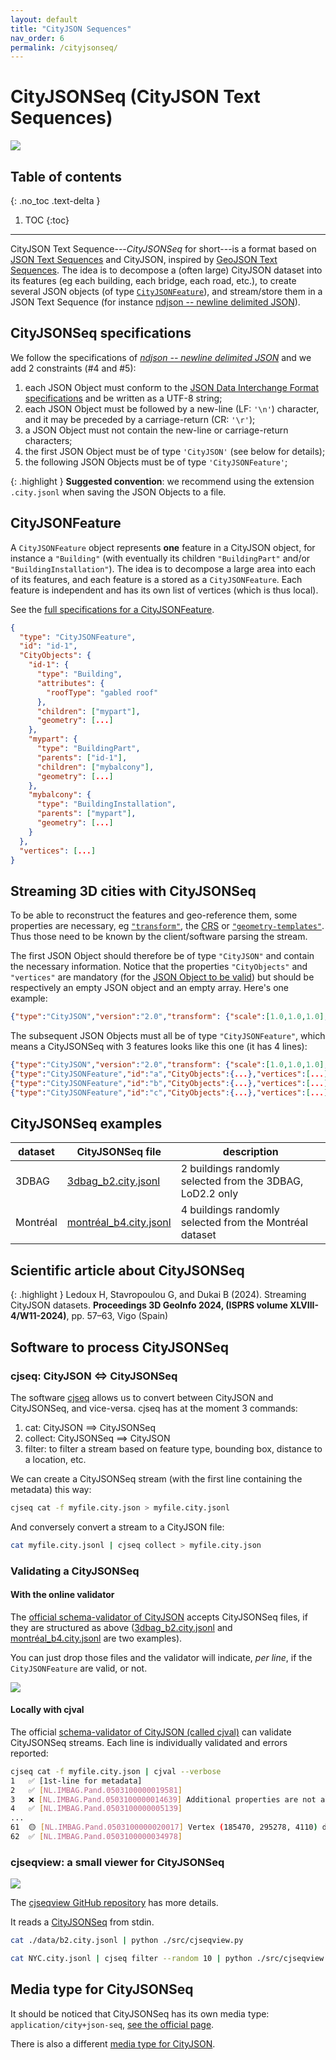 ```yaml
---
layout: default
title: "CityJSON Sequences"
nav_order: 6
permalink: /cityjsonseq/
---
```


# CityJSONSeq (CityJSON Text Sequences)

![](conveyor.svg)

## Table of contents
{: .no_toc .text-delta }

1. TOC
{:toc}

- - -

CityJSON Text Sequence---*CityJSONSeq* for short---is a format based on [JSON Text Sequences](https://datatracker.ietf.org/doc/html/rfc7464) and CityJSON, inspired by [GeoJSON Text Sequences](https://datatracker.ietf.org/doc/html/rfc8142).
The idea is to decompose a (often large) CityJSON dataset into its features (eg each building, each bridge, each road, etc.), to create several JSON objects (of type [`CityJSONFeature`](https://www.cityjson.org/specs/#text-sequences-and-streaming-with-cityjsonfeature)), and stream/store them in a JSON Text Sequence (for instance [ndjson -- newline delimited JSON](https://github.com/ndjson/ndjson-spec/)).


## CityJSONSeq specifications

We follow the specifications of *[ndjson -- newline delimited JSON](https://github.com/ndjson/ndjson-spec/)* and we add 2 constraints (#4 and #5):

  1. each JSON Object must conform to the [JSON Data Interchange Format specifications](https://datatracker.ietf.org/doc/html/rfc8259) and be written as a UTF-8 string;
  2. each JSON Object must be followed by a new-line (LF: `'\n'`) character, and it may be preceded by a carriage-return (CR: `'\r'`);
  3. a JSON Object must not contain the new-line or carriage-return characters;
  4. the first JSON Object must be of type `'CityJSON'` (see below for details);
  5. the following JSON Objects must be of type `'CityJSONFeature'`;

{: .highlight }
 **Suggested convention**: we recommend using the extension `.city.jsonl` when saving the JSON Objects to a file.


## CityJSONFeature

A `CityJSONFeature` object represents **one** feature in a CityJSON object, for instance a `"Building"` (with eventually its children `"BuildingPart"` and/or `"BuildingInstallation"`).
The idea is to decompose a large area into each of its features, and each feature is a stored as a `CityJSONFeature`.
Each feature is independent and has its own list of vertices (which is thus local).

See the [full specifications for a CityJSONFeature](https://www.cityjson.org/specs/#text-sequences-and-streaming-with-cityjsonfeature).

```json
{
  "type": "CityJSONFeature",
  "id": "id-1", 
  "CityObjects": {
    "id-1": {
      "type": "Building", 
      "attributes": { 
        "roofType": "gabled roof"
      },
      "children": ["mypart"],
      "geometry": [...]
    },
    "mypart": {
      "type": "BuildingPart", 
      "parents": ["id-1"],
      "children": ["mybalcony"],
      "geometry": [...]
    },
    "mybalcony": {
      "type": "BuildingInstallation", 
      "parents": ["mypart"],
      "geometry": [...]
    }
  },
  "vertices": [...]
}
```


## Streaming 3D cities with CityJSONSeq

To be able to reconstruct the features and geo-reference them, some properties are necessary, eg [`"transform"`](https://www.cityjson.org/specs/#transform-object), the [CRS](https://www.cityjson.org/specs/#referencesystem-crs) or [`"geometry-templates"`](https://www.cityjson.org/specs/#geometry-templates).
Thus those need to be known by the client/software parsing the stream.

The first JSON Object should therefore be of type `"CityJSON"` and contain the necessary information.
Notice that the properties `"CityObjects"` and `"vertices"` are mandatory (for the [JSON Object to be valid](https://www.cityjson.org/specs/#cityjson-object)) but should be respectively an empty JSON object and an empty array.
Here's one example:

```json
{"type":"CityJSON","version":"2.0","transform": {"scale":[1.0,1.0,1.0],"translate": [0.0, 0.0, 0.0]},"metadata":{"referenceSystem":"https://www.opengis.net/def/crs/EPSG/0/7415"},"CityObjects":{},"vertices":[]}
```

The subsequent JSON Objects must all be of type `"CityJSONFeature"`, which means a CityJSONSeq with 3 features looks like this one (it has 4 lines):

```json
{"type":"CityJSON","version":"2.0","transform": {"scale":[1.0,1.0,1.0],"translate": [0.0, 0.0, 0.0]},"metadata":{"referenceSystem":"https://www.opengis.net/def/crs/EPSG/0/7415"},"CityObjects":{},"vertices":[]}
{"type":"CityJSONFeature","id":"a","CityObjects":{...},"vertices":[...]} 
{"type":"CityJSONFeature","id":"b","CityObjects":{...},"vertices":[...]} 
{"type":"CityJSONFeature","id":"c","CityObjects":{...},"vertices":[...]} 
```

## CityJSONSeq examples

| dataset | CityJSONSeq file | description |  
| ------- | ---------------- | ----------- |
| 3DBAG   | [3dbag_b2.city.jsonl](https://3d.bk.tudelft.nl/opendata/cityjson/cityjsonseq/3dbag_b2.city.jsonl) | 2 buildings randomly selected from the 3DBAG, LoD2.2 only |
| Montréal   | [montréal_b4.city.jsonl](https://3d.bk.tudelft.nl/opendata/cityjson/cityjsonseq/montréal_b4.city.jsonl) | 4 buildings randomly selected from the Montréal dataset |


## Scientific article about CityJSONSeq

{: .highlight }
Ledoux H,  Stavropoulou G, and Dukai B (2024). Streaming CityJSON datasets. **Proceedings 3D GeoInfo 2024, (ISPRS volume XLVIII-4/W11-2024)**, pp. 57–63, Vigo (Spain) [<i class="fas fa-bookmark"></i>](https://doi.org/10.5194/isprs-archives-XLVIII-4-W11-2024-57-2024) [<i class="fas fa-file-pdf"></i>](https://isprs-archives.copernicus.org/articles/XLVIII-4-W11-2024/57/2024/isprs-archives-XLVIII-4-W11-2024-57-2024.pdf) [<i class="fas fa-file-powerpoint"></i>](https://speakerdeck.com/hugoledoux/streaming-cityjson-datasets)



## Software to process CityJSONSeq

### cjseq: CityJSON <=> CityJSONSeq

The software [cjseq](https://github.com/cityjson/cjseq) allows us to convert between CityJSON and CityJSONSeq, and vice-versa.
cjseq has at the moment 3 commands:

  1. cat: CityJSON ==> CityJSONSeq
  2. collect: CityJSONSeq ==> CityJSON
  3. filter: to filter a stream based on feature type, bounding box, distance to a location, etc.

We can create a CityJSONSeq stream (with the first line containing the metadata) this way:

```sh
cjseq cat -f myfile.city.json > myfile.city.jsonl
```

And conversely convert a stream to a CityJSON file:

```sh
cat myfile.city.jsonl | cjseq collect > myfile.city.json
```

### Validating a CityJSONSeq

#### With the online validator

The [official schema-validator of CityJSON](https://validator.cityjson.org) accepts CityJSONSeq files, if they are structured as above ([3dbag_b2.city.jsonl](https://3d.bk.tudelft.nl/opendata/cityjson/cityjsonl/3dbag_b2.city.jsonl) and [montréal_b4.city.jsonl](https://3d.bk.tudelft.nl/opendata/cityjson/cityjsonl/montréal_b4.city.jsonl) are two examples).

You can just drop those files and the validator will indicate, *per line*, if the `CityJSONFeature` are valid, or not.

[![](validator.png)](https://validator.cityjson.org)


#### Locally with cjval

The official [schema-validator of CityJSON (called cjval)](https://github.com/cityjson/cjval) can validate CityJSONSeq streams.
Each line is individually validated and errors reported:

```sh
cjseq cat -f myfile.city.json | cjval --verbose
1   ✅ [1st-line for metadata] 
2   ✅ [NL.IMBAG.Pand.0503100000019581]
3   ❌ [NL.IMBAG.Pand.0503100000014639] Additional properties are not allowed ('CityObject' was unexpected) [path:] "CityObjects" is a required property [path:] |
4   ✅ [NL.IMBAG.Pand.0503100000005139]
...
61  🟡 [NL.IMBAG.Pand.0503100000020017] Vertex (185470, 295278, 4110) duplicated | Vertex #24 is unused |
62  ✅ [NL.IMBAG.Pand.0503100000034978]
```


### cjseqview: a small viewer for CityJSONSeq

![](https://raw.githubusercontent.com/cityjson/viewcjl/main/demo.png)

The [cjseqview GitHub repository](https://github.com/cityjson/cjseqview/) has more details.


It reads a [CityJSONSeq](https://cityjson.org/cityjsonseq) from stdin.

```sh
cat ./data/b2.city.jsonl | python ./src/cjseqview.py
```

```sh
cat NYC.city.jsonl | cjseq filter --random 10 | python ./src/cjseqview.py`
```


## Media type for CityJSONSeq

It should be noticed that CityJSONSeq has its own media type: `application/city+json-seq`, [see the official page](https://www.iana.org/assignments/media-types/application/city+json-seq).

There is also a different [media type for CityJSON](https://www.iana.org/assignments/media-types/application/city+json).
